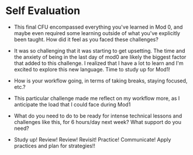 # Self Evaluation

- This final CFU encompassed everything you've learned in Mod 0, and maybe even required some learning outside of what you've explicitly been taught. How did it feel as you faced these challenges?
* It was so challenging that it was starting to get upsetting. The time and the anxiety of being in the last day of mod0 are likely the biggest factor that added to this challenge. I realized that I have a lot to learn and I'm excited to explore this new language. Time to study up for Mod1!
- How is your workflow going, in terms of taking breaks, staying focused, etc.?
* This particular challenge made me reflect on my workflow more, as I anticipate the load that I could face during Mod1
- What do you need to do to be ready for intense technical lessons and challenges like this, for 6 hours/day next week? What support do you need?
* Study up! Review! Review! Revisit! Practice! Communicate! Apply practices and plan for strategies!!
